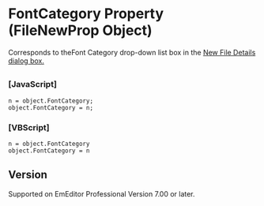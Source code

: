 # FontCategory Property (FileNewProp Object)

Corresponds to theFont
Category drop-down list box in the
[New File Details dialog box.](../../dlg/properties/file/new_details/index)

## 

### \[JavaScript\]

```
n = object.FontCategory;
object.FontCategory = n;
```

### \[VBScript\]

```
n = object.FontCategory
object.FontCategory = n
```

## Version

Supported on EmEditor Professional Version 7.00 or later.

